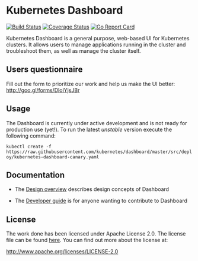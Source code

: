 # Kubernetes Dashboard
[![Build Status](https://travis-ci.org/kubernetes/dashboard.svg?branch=master)](https://travis-ci.org/kubernetes/dashboard)
[![Coverage Status](https://codecov.io/github/bryk/dashboard/coverage.svg?branch=master)](https://codecov.io/github/bryk/dashboard?branch=master)
[![Go Report Card](https://goreportcard.com/badge/github.com/kubernetes/dashboard)](https://goreportcard.com/report/github.com/kubernetes/dashboard)

Kubernetes Dashboard is a general purpose, web-based UI for Kubernetes clusters. It allows users to
manage applications running in the cluster and troubleshoot them, as well as manage the cluster
itself.

## Users questionnaire 
Fill out the form to prioritize our work and help us make the UI better: http://goo.gl/forms/DloIYjsJBr

## Usage

The Dashboard is currently under active development and is not ready for production use (yet!). To run the latest _unstable_ version execute the following command:

`kubectl create -f https://raw.githubusercontent.com/kubernetes/dashboard/master/src/deploy/kubernetes-dashboard-canary.yaml`

## Documentation

* The [Design overview](docs/design/README.md) describes design concepts of Dashboard

* The [Developer guide](docs/devel/README.md) is for anyone wanting to contribute to Dashboard


## License

The work done has been licensed under Apache License 2.0. The license file can be found
[here](LICENSE). You can find out more about the license at:

http://www.apache.org/licenses/LICENSE-2.0
